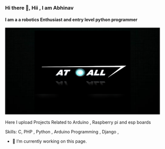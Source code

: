 ### Hi there 👋, Hii , I am Abhinav
#### I am a a robotics Enthusiast and entry level python programmer  
![I am a a robotics Enthusiast and entry level python programmer  ](https://github.com/Abhinav330/Abhinav330/blob/main/AT%20ALL%20LOGO.png)

Here I upload Projects Related to Arduino , Raspberry pi and esp boards

Skills: C, PHP , Python , Arduino Programming , Django , 

- 🔭 I’m currently working on this page. 




